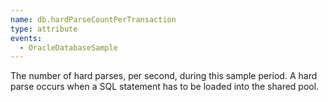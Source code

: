 ```yaml
---
name: db.hardParseCountPerTransaction
type: attribute
events:
  - OracleDatabaseSample
---
```


The number of hard parses, per second, during this sample period. A hard parse occurs when a SQL statement has to be loaded into the shared pool.